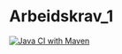 # Arbeidskrav_1
[![Java CI with Maven](https://github.com/gardemanuelsen/Arbeidskrav_1/actions/workflows/maven.yml/badge.svg?branch=master)](https://github.com/gardemanuelsen/Arbeidskrav_1/actions/workflows/maven.yml)
